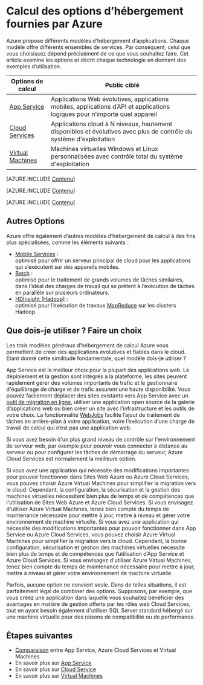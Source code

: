 <properties 
	pageTitle="Calcul des options d’hébergement fournies par Azure" 
	description="Découvrez les options d'hébergement de calcul Azure et leur fonctionnement : Virtual Machines, Sites Web, Cloud Services et bien d’autres." 
	headerExpose="" 
	footerExpose="" 
	services="cloud-services,virtual-machines"
	authors="Thraka" 
	documentationCenter=""
	manager="timlt"/>

<tags 
	ms.service="multiple" 
	ms.workload="multiple" 
	ms.tgt_pltfrm="na" 
	ms.devlang="na" 
	ms.topic="article" 
	ms.date="06/16/2015" 
	ms.author="adegeo;cephalin;kathydav"/>




# Calcul des options d’hébergement fournies par Azure

Azure propose différents modèles d’hébergement d’applications. Chaque modèle offre différents ensembles de services. Par conséquent, celui que vous choisissez dépend précisément de ce que vous souhaitez faire. Cet article examine les options et décrit chaque technologie en donnant des exemples d’utilisation.

| Options de calcul | Public ciblé |
| ------------------ | --------   |
| [App Service] | Applications Web évolutives, applications mobiles, applications d’API et applications logiques pour n’importe quel appareil |
| [Cloud Services] | Applications cloud à N niveaux, hautement disponibles et évolutives avec plus de contrôle du système d'exploitation |
| [Virtual Machines] | Machines virtuelles Windows et Linux personnalisées avec contrôle total du système d'exploitation |

[AZURE.INCLUDE [Contenu](../../includes/app-service-choose-me-content.md)]

[AZURE.INCLUDE [Contenu](../../includes/cloud-services-choose-me-content.md)]

[AZURE.INCLUDE [Contenu](../../includes/virtual-machines-choose-me-content.md)]

## Autres Options

Azure offre également d’autres modèles d’hébergement de calcul à des fins plus spécialisées, comme les éléments suivants :

* [Mobile Services](/services/mobile-services/) :  
  optimisé pour offrir un serveur principal de cloud pour les applications qui s’exécutent sur des appareils mobiles.
* [Batch](/services/batch/) :  
  optimisé pour le traitement de grands volumes de tâches similaires, dans l’idéal des charges de travail qui se prêtent à l’exécution de tâches en parallèle sur plusieurs ordinateurs.
* [HDInsight (Hadoop)](/services/hdinsight/) :  
  optimisé pour l’exécution de travaux [MapReduce](http://www.asp.net/aspnet/overview/developing-apps-with-windows-azure/building-real-world-cloud-apps-with-windows-azure/data-storage-options/#hadoop) sur les clusters Hadoop. 

## Que dois-je utiliser ? Faire un choix

Les trois modèles généraux d’hébergement de calcul Azure vous permettent de créer des applications évolutives et fiables dans le cloud. Étant donné cette similitude fondamentale, quel modèle dois-je utiliser ?

App Service est le meilleur choix pour la plupart des applications web. Le déploiement et la gestion sont intégrés à la plateforme, les sites peuvent rapidement gérer des volumes importants de trafic et le gestionnaire d'équilibrage de charge et de trafic assurent une haute disponibilité. Vous pouvez facilement déplacer des sites existants vers App Service avec un [outil de migration en ligne](https://www.migratetoazure.net/), utiliser une application open source de la galerie d’applications web ou bien créer un site avec l’infrastructure et les outils de votre choix. La fonctionnalité [WebJobs](http://go.microsoft.com/fwlink/?linkid=390226) facilite l’ajout de traitement de tâches en arrière-plan à votre application, voire l’exécution d’une charge de travail de calcul qui n’est pas une application web.

Si vous avez besoin d'un plus grand niveau de contrôle sur l'environnement de serveur web, par exemple pour pouvoir vous connecter à distance au serveur ou pour configurer les tâches de démarrage du serveur, Azure Cloud Services est normalement la meilleure option.

Si vous avez une application qui nécessite des modifications importantes pour pouvoir fonctionner dans Sites Web Azure ou Azure Cloud Services, vous pouvez choisir Azure Virtual Machines pour simplifier la migration vers le cloud. Cependant, la configuration, la sécurisation et la gestion des machines virtuelles nécessitent bien plus de temps et de compétences que l'utilisation de Sites Web Azure et Azure Cloud Services. Si vous envisagez d'utiliser Azure Virtual Machines, tenez bien compte du temps de maintenance nécessaire pour mettre à jour, mettre à niveau et gérer votre environnement de machine virtuelle. Si vous avez une application qui nécessite des modifications importantes pour pouvoir fonctionner dans App Service ou Azure Cloud Services, vous pouvez choisir Azure Virtual Machines pour simplifier la migration vers le cloud. Cependant, la bonne configuration, sécurisation et gestion des machines virtuelles nécessite bien plus de temps et de compétences que l’utilisation d’App Service et Azure Cloud Services. Si vous envisagez d'utiliser Azure Virtual Machines, tenez bien compte du temps de maintenance nécessaire pour mettre à jour, mettre à niveau et gérer votre environnement de machine virtuelle.

Parfois, aucune option ne convient seule. Dans de telles situations, il est parfaitement légal de combiner des options. Supposons, par exemple, que vous créez une application dans laquelle vous souhaitez bénéficier des avantages en matière de gestion offerts par les rôles web Cloud Services, tout en ayant besoin également d'utiliser SQL Server standard hébergé sur une machine virtuelle pour des raisons de compatibilité ou de performance.

<!-- In this case, the best option is to combine compute hosting options, as the figure below shows.--

<a name="fig4"></a>
![07_CombineTechnologies][07_CombineTechnologies] 
 
**Figure: A single application can use multiple hosting options.**

As the figure illustrates, the Cloud Services VMs run in a separate cloud service from the Virtual Machines VMs. Still, the two can communicate quite efficiently, so building an app this way is sometimes the best choice.
[07_CombineTechnologies]: ./media/fundamentals-application-models/ExecModels_07_CombineTechnologies.png
!-->

[App Service]: #tellmeas
[Virtual Machines]: #tellmevm
[Cloud Services]: #tellmecs

## Étapes suivantes

* [Comparaison](../choose-web-site-cloud-service-vm/) entre App Service, Azure Cloud Services et Virtual Machines
* En savoir plus sur [App Service](../app-service-web-overview.md)
* En savoir plus sur [Cloud Service](services/cloud-services/)
* En savoir plus sur [Virtual Machines](https://msdn.microsoft.com/library/azure/jj156143.aspx) 

<!---HONumber=62-->